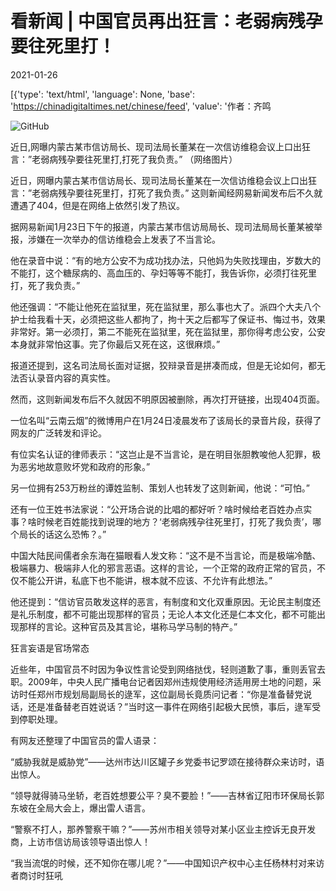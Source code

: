 # 看新闻 | 中国官员再出狂言：老弱病残孕要往死里打！

2021-01-26

[{'type': 'text/html', 'language': None, 'base': 'https://chinadigitaltimes.net/chinese/feed', 'value': '作者：齐鸣

![GitHub](https://chinadigitaltimes.net/chinese/files/2021/01/post-662037-6010a9dec0d33.png)

近日,网曝内蒙古某市信访局长、现司法局长董某在一次信访维稳会议上口出狂言：”老弱病残孕要往死里打,打死了我负责。” （网络图片）

近日，网曝内蒙古某市信访局长、现司法局长董某在一次信访维稳会议上口出狂言：”老弱病残孕要往死里打，打死了我负责。” 这则新闻经网易新闻发布后不久就遭遇了404，但是在网络上依然引发了热议。

据网易新闻1月23日下午的报道，内蒙古某市信访局局长、现司法局局长董某被举报，涉嫌在一次举办的信访维稳会上发表了不当言论。 

他在录音中说：“有的地方公安不为成功找办法，只他妈为失败找理由，岁数大的不能打，这个糖尿病的、高血压的、孕妇等等不能打，我告诉你，必须打往死里打，死了我负责。”

他还强调：“不能让他死在监狱里，死在监狱里，那么事也大了。派四个大夫八个护士给我看十天，必须把这些人都拘了，拘十天之后都写了保证书、悔过书，效果非常好。第一必须打，第二不能死在监狱里，死在监狱里，那你得考虑公安，公安本身就非常怕这事。完了你最后又死在这，这很麻烦。”

报道还提到，这名司法局长面对证据，狡辩录音是拼凑而成，但是无论如何，都无法否认录音内容的真实性。

然而，这则新闻发布后不久就因不明原因被删除，再次打开链接，出现404页面。

一位名叫“云南云烟”的微博用户在1月24日凌晨发布了该局长的录音片段，获得了网友的广泛转发和评论。

有位实名认证的律师表示：“这岂止是不当言论，是在明目张胆教唆他人犯罪，极为恶劣地故意败坏党和政府的形象。”

另一位拥有253万粉丝的谭姓监制、策划人也转发了这则新闻，他说：“可怕。”

还有一位王姓书法家说：“公开场合说的比唱的都好听？啥时候给老百姓办点实事？啥时候老百姓能找到说理的地方？‘老弱病残孕往死里打，打死了我负责’，哪个局长的话这么恐怖？。”

中国大陆民间儒者余东海在猫眼看人发文称：“这不是不当言论，而是极端冷酷、极端暴力、极端非人化的邪言恶语。这样的言论，一个正常的政府正常的官员，不仅不能公开讲，私底下也不能讲，根本就不应该、不允许有此想法。” 

他还提到：“信访官员敢发这样的恶言，有制度和文化双重原因。无论民主制度还是礼乐制度，都不可能出现那样的官员；无论人本文化还是仁本文化，都不可能出现那样的言论。这种官员及其言论，堪称马学马制的特产。”

狂言妄语是官场常态

近些年，中国官员不时因为争议性言论受到网络挞伐，轻则道歉了事，重则丢官去职。2009年，中央人民广播电台记者因郑州违规使用经济适用房土地的问题，采访时任郑州市规划局副局长的逯军，这位副局长竟质问记者：“你是准备替党说话，还是准备替老百姓说话？”当时这一事件在网络引起极大民愤，事后，逯军受到停职处理。

有网友还整理了中国官员的雷人语录： 

“威胁我就是威胁党”——达州市达川区罐子乡党委书记罗颂在接待群众来访时，语出惊人。

“领导就得骑马坐轿，老百姓想要公平？臭不要脸！”——吉林省辽阳市环保局长郭东坡在全局大会上，爆出雷人语言。

“警察不打人，那养警察干嘛？”——苏州市相关领导对某小区业主控诉无良开发商，上访市信访局该领导语出惊人！

“我当流氓的时候，还不知你在哪儿呢？”——中国知识产权中心主任杨林村对来访者商讨时狂吼

